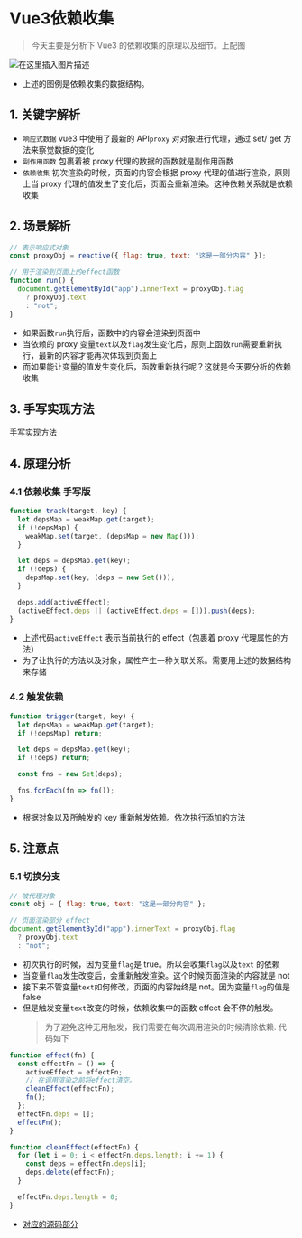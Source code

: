 <h1>Vue3依赖收集</h1>

> 今天主要是分析下 Vue3 的依赖收集的原理以及细节。上配图

![在这里插入图片描述](https://img-blog.csdnimg.cn/92a80c3bcd984c27aa35affae02e8212.png#pic_center)

- 上述的图例是依赖收集的数据结构。

## 1. 关键字解析

- `响应式数据` vue3 中使用了最新的 API`proxy` 对对象进行代理，通过 set/ get 方法来察觉数据的变化
- `副作用函数` 包裹着被 proxy 代理的数据的函数就是副作用函数
- `依赖收集` 初次渲染的时候，页面的内容会根据 proxy 代理的值进行渲染，原则上当 proxy 代理的值发生了变化后，页面会重新渲染。这种依赖关系就是依赖收集

## 2. 场景解析

```js
// 表示响应式对象
const proxyObj = reactive({ flag: true, text: "这是一部分内容" });

// 用于渲染到页面上的effect函数
function run() {
  document.getElementById("app").innerText = proxyObj.flag
    ? proxyObj.text
    : "not";
}
```

- 如果函数`run`执行后，函数中的内容会渲染到页面中
- 当依赖的 proxy 变量`text`以及`flag`发生变化后，原则上函数`run`需要重新执行，最新的内容才能再次体现到页面上
- 而如果能让变量的值发生变化后，函数重新执行呢？这就是今天要分析的依赖收集

## 3. 手写实现方法

[手写实现方法](https://github.com/a572251465/vue3-code-resolve-example/tree/main/%E4%BE%9D%E8%B5%96%E6%94%B6%E9%9B%86)

## 4. 原理分析

### 4.1 依赖收集 手写版

```js
function track(target, key) {
  let depsMap = weakMap.get(target);
  if (!depsMap) {
    weakMap.set(target, (depsMap = new Map()));
  }

  let deps = depsMap.get(key);
  if (!deps) {
    depsMap.set(key, (deps = new Set()));
  }

  deps.add(activeEffect);
  (activeEffect.deps || (activeEffect.deps = [])).push(deps);
}
```

- 上述代码`activeEffect` 表示当前执行的 effect（包裹着 proxy 代理属性的方法）
- 为了让执行的方法以及对象，属性产生一种关联关系。需要用上述的数据结构来存储

### 4.2 触发依赖

```js
function trigger(target, key) {
  let depsMap = weakMap.get(target);
  if (!depsMap) return;

  let deps = depsMap.get(key);
  if (!deps) return;

  const fns = new Set(deps);

  fns.forEach(fn => fn());
}
```

- 根据对象以及所触发的 key 重新触发依赖。依次执行添加的方法

## 5. 注意点

### 5.1 切换分支

```js
// 被代理对象
const obj = { flag: true, text: "这是一部分内容" };

// 页面渲染部分 effect
document.getElementById("app").innerText = proxyObj.flag
  ? proxyObj.text
  : "not";
```

- 初次执行的时候，因为变量`flag`是 true。所以会收集`flag`以及`text` 的依赖
- 当变量`flag`发生改变后，会重新触发渲染。这个时候页面渲染的内容就是 not
- 接下来不管变量`text`如何修改，页面的内容始终是 not。因为变量`flag`的值是 false
- 但是触发变量`text`改变的时候，依赖收集中的函数 effect 会不停的触发。
  > 为了避免这种无用触发，我们需要在每次调用渲染的时候清除依赖. 代码如下

```js
function effect(fn) {
  const effectFn = () => {
    activeEffect = effectFn;
    // 在调用渲染之前将effect清空。
    cleanEffect(effectFn);
    fn();
  };
  effectFn.deps = [];
  effectFn();
}

function cleanEffect(effectFn) {
  for (let i = 0; i < effectFn.deps.length; i += 1) {
    const deps = effectFn.deps[i];
    deps.delete(effectFn);
  }

  effectFn.deps.length = 0;
}
```

- [对应的源码部分](https://github.com/a572251465/code-resolve/blob/master/vue3-resolve/packages/reactivity/src/effect.ts)

